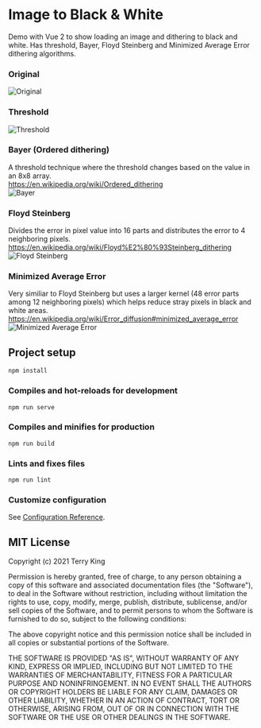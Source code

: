 # Image to Black & White

Demo with Vue 2 to show loading an image and dithering to black and white. Has threshold, Bayer, Floyd Steinberg and Minimized Average Error dithering algorithms.

### Original  
![Original](./images/Mona_Lisa.jpg)

### Threshold  
![Threshold](./images/threshold.png)

### Bayer (Ordered dithering)
A threshold technique where the threshold changes based on the value in an 8x8 array.  
https://en.wikipedia.org/wiki/Ordered_dithering  
![Bayer](./images/bayer.png)

### Floyd Steinberg  
Divides the error in pixel value into 16 parts and distributes  the error to 4 neighboring pixels.  
https://en.wikipedia.org/wiki/Floyd%E2%80%93Steinberg_dithering  
![Floyd Steinberg](./images/floyd.png)

### Minimized Average Error  
Very similiar to Floyd Steinberg but uses a larger kernel (48 error parts among 12 neighboring pixels) which helps reduce stray pixels in black and white areas.  
https://en.wikipedia.org/wiki/Error_diffusion#minimized_average_error  
![Minimized Average Error](./images/minimized.png)

## Project setup
```
npm install
```

### Compiles and hot-reloads for development
```
npm run serve
```

### Compiles and minifies for production
```
npm run build
```

### Lints and fixes files
```
npm run lint
```

### Customize configuration
See [Configuration Reference](https://cli.vuejs.org/config/).


## MIT License

Copyright (c) 2021 Terry King

Permission is hereby granted, free of charge, to any person obtaining a copy
of this software and associated documentation files (the "Software"), to deal
in the Software without restriction, including without limitation the rights
to use, copy, modify, merge, publish, distribute, sublicense, and/or sell
copies of the Software, and to permit persons to whom the Software is
furnished to do so, subject to the following conditions:

The above copyright notice and this permission notice shall be included in all
copies or substantial portions of the Software.

THE SOFTWARE IS PROVIDED "AS IS", WITHOUT WARRANTY OF ANY KIND, EXPRESS OR
IMPLIED, INCLUDING BUT NOT LIMITED TO THE WARRANTIES OF MERCHANTABILITY,
FITNESS FOR A PARTICULAR PURPOSE AND NONINFRINGEMENT. IN NO EVENT SHALL THE
AUTHORS OR COPYRIGHT HOLDERS BE LIABLE FOR ANY CLAIM, DAMAGES OR OTHER
LIABILITY, WHETHER IN AN ACTION OF CONTRACT, TORT OR OTHERWISE, ARISING FROM,
OUT OF OR IN CONNECTION WITH THE SOFTWARE OR THE USE OR OTHER DEALINGS IN THE
SOFTWARE.